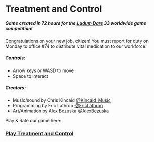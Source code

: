 # Treatment and Control
##### Game created in 72 hours for the [Ludum Dare](http://ludumdare.com/compo/about-ludum-dare/) 33 worldwide game competition!

Congratulations on your new job, citizen! You must report for duty on Monday to office #74 to distribute vital medication to our workforce. 

#####  Controls:
 
* Arrow keys or WASD to move
* Space to interact

##### Creators:

* Music/sound by Chris Kincaid [@Kincaid_Music](https://twitter.com/Kincaid_Music) 
* Programming by Eric Lathrop [@EricLathrop](https://twitter.com/EricLathrop) 
* Art/Animation by Alex Bezuska [@AlexBezuska](https://twitter.com/AlexBezuska) 


Play & Rate our game here: 

### [Play Treatment and Control](http://ludumdare.com/compo/ludum-dare-33/?action=preview&uid=37347)
